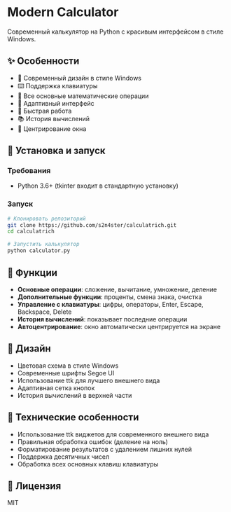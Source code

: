 # Modern Calculator

Современный калькулятор на Python с красивым интерфейсом в стиле Windows.

## ✨ Особенности

- 🎨 Современный дизайн в стиле Windows
- ⌨️ Поддержка клавиатуры
- 🔢 Все основные математические операции
- 📱 Адаптивный интерфейс
- 🚀 Быстрая работа
- 📚 История вычислений
- 🎯 Центрирование окна

## 🚀 Установка и запуск

### Требования
- Python 3.6+ (tkinter входит в стандартную установку)

### Запуск
```bash
# Клонировать репозиторий
git clone https://github.com/s2n4ster/calculatrich.git
cd calculatrich

# Запустить калькулятор
python calculator.py
```

## 🎯 Функции

- **Основные операции**: сложение, вычитание, умножение, деление
- **Дополнительные функции**: проценты, смена знака, очистка
- **Управление с клавиатуры**: цифры, операторы, Enter, Escape, Backspace, Delete
- **История вычислений**: показывает последние операции
- **Автоцентрирование**: окно автоматически центрируется на экране

## 🎨 Дизайн

- Цветовая схема в стиле Windows
- Современные шрифты Segoe UI
- Использование ttk для лучшего внешнего вида
- Адаптивная сетка кнопок
- История вычислений в верхней части

## 🔧 Технические особенности

- Использование ttk виджетов для современного внешнего вида
- Правильная обработка ошибок (деление на ноль)
- Форматирование результатов с удалением лишних нулей
- Поддержка десятичных чисел
- Обработка всех основных клавиш клавиатуры

## 📝 Лицензия

MIT
